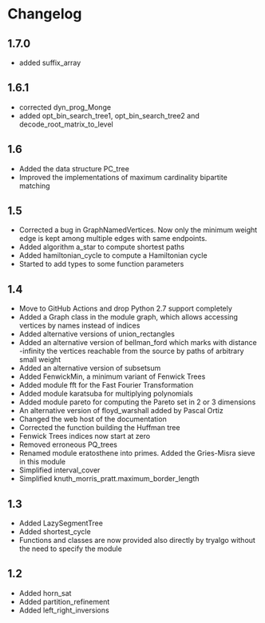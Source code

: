 
# Changelog

## 1.7.0

- added suffix_array

## 1.6.1

- corrected dyn_prog_Monge
- added opt_bin_search_tree1, opt_bin_search_tree2 and decode_root_matrix_to_level

## 1.6

- Added the data structure PC_tree
- Improved the implementations of maximum cardinality bipartite matching

## 1.5

- Corrected a bug in GraphNamedVertices. Now only the minimum weight edge is kept among multiple edges with same endpoints.
- Added algorithm a_star to compute shortest paths
- Added hamiltonian_cycle to compute a Hamiltonian cycle
- Started to add types to some function parameters

## 1.4

- Move to GitHub Actions and drop Python 2.7 support completely
- Added a Graph class in the module graph, which allows accessing vertices by names instead of indices
- Added alternative versions of union_rectangles
- Added an alternative version of bellman_ford which marks with distance -infinity the vertices reachable from the source by paths of arbitrary small weight
- Added an alternative version of subsetsum
- Added FenwickMin, a minimum variant of Fenwick Trees 
- Added module fft for the Fast Fourier Transformation
- Added module karatsuba for multiplying polynomials
- Added module pareto for computing the Pareto set in 2 or 3 dimensions
- An alternative version of floyd_warshall added by Pascal Ortiz
- Changed the web host of the documentation
- Corrected the function building the Huffman tree
- Fenwick Trees indices now start at zero
- Removed erroneous PQ_trees
- Renamed module eratosthene into primes. Added the Gries-Misra sieve in this module
- Simplified interval_cover
- Simplified knuth_morris_pratt.maximum_border_length

## 1.3

- Added LazySegmentTree
- Added shortest_cycle
- Functions and classes are now provided also directly by tryalgo without the need to specify the module

## 1.2

- Added horn\_sat
- Added partition_refinement
- Added left\_right\_inversions
